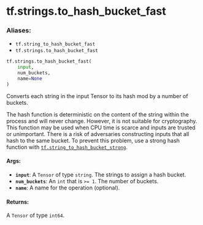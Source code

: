 <div itemscope itemtype="http://developers.google.com/ReferenceObject">
<meta itemprop="name" content="tf.strings.to_hash_bucket_fast" />
<meta itemprop="path" content="Stable" />
</div>

# tf.strings.to_hash_bucket_fast

### Aliases:

* `tf.string_to_hash_bucket_fast`
* `tf.strings.to_hash_bucket_fast`

``` python
tf.strings.to_hash_bucket_fast(
    input,
    num_buckets,
    name=None
)
```

Converts each string in the input Tensor to its hash mod by a number of buckets.

The hash function is deterministic on the content of the string within the
process and will never change. However, it is not suitable for cryptography.
This function may be used when CPU time is scarce and inputs are trusted or
unimportant. There is a risk of adversaries constructing inputs that all hash
to the same bucket. To prevent this problem, use a strong hash function with
<a href="../../tf/strings/to_hash_bucket_strong.md"><code>tf.string_to_hash_bucket_strong</code></a>.

#### Args:

* <b>`input`</b>: A `Tensor` of type `string`. The strings to assign a hash bucket.
* <b>`num_buckets`</b>: An `int` that is `>= 1`. The number of buckets.
* <b>`name`</b>: A name for the operation (optional).


#### Returns:

A `Tensor` of type `int64`.